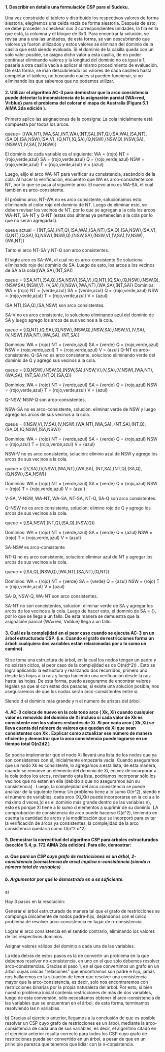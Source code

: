 #### 1. Describir en detalle una formulación CSP para el Sudoku.
	
Una vez construido el tablero y distribuido los respectivos valores de forma aleatoria, elegiremos una celda vacía de forma aleatoria.
Después de esto, se debe proceder a checkear sus 3 correspondientes unidades, la fila en la que está, la columna y el bloque de 3x3.
Para encontrar la solución, se revisa una a una las unidades, de esta forma, se van descubriendo que valores ya fueron utilizados y estos valores se eliminan del dominio de la casilla que está siendo evaluada. Si el dominio de la casilla queda con un solo valor posible, se asigna dicho valor a esta casilla, de no poder continuar eliminando valores y la longitud del dominio no es igual a 1, pasaría a otra casilla vacía a aplicar el mismo procedimiento de evaluación. De esta forma, se irían descubriendo los valores de cada casillero hasta completar el tablero, no buscando cuales sí pueden funcionar, si no eliminando los que sabemos que no podemos utilizar.


#### 2. Utilizar el algoritmo AC-3 para demostrar que la arco consistencia puede detectar la inconsistencia de la asignación parcial {WA=red, V=blue} para el problema del colorar el mapa de Australia (Figura 5.1 AIMA 2da edición ).

Primero aplico las asignaciones de la consigna:
La cola inicialmente está compuesta por todos los arcos.

queue= {(WA,NT),(WA,SA),(NT,WA),(NT,SA),(NT,Q),(SA,WA),(SA,NT),(SA,Q),(SA,NSW),(SA,V),
(Q,NT),(Q,SA),(Q,NSW),(NSW,Q),(NSW,SA),(NSW,V),(V,SA),(V,NSW)}

El dominio de cada variable es el siguiente:
WA = {rojo}
NT = {rojo,verde,azul}
SA = {rojo,verde,azul}
Q = {rojo,verde,azul}
NSW = {rojo,verde,azul}
T = {rojo,verde,azul}
V = {azul}


Luego, elijo el arco WA-NT para verificar su consistencia, sacándolo de la cola. 
Al hacer la verificación, encuentro que WA es arco-consistente con NT, por lo que se pasa al siguiente arco.
El nuevo arco es WA-SA, el cual también es arco-consistente.

El próximo arco, NT-WA no es arco consistente, solucionamos esto eliminando el color rojo del dominio de NT. Luego de eliminar esto, se deben revisar los vecinos de NT, por lo que se agregan a la cola los arcos WA-NT, SA-NT y Q-NT (estas dos últimas ya pertenecían a la cola por lo que no serán agregadas).

queue actual = {(NT,SA),(NT,Q),(SA,WA),(SA,NT),(SA,Q),(SA,NSW),(SA,V),
(Q,NT),(Q,SA),(Q,NSW),(NSW,Q),(NSW,SA),(NSW,V),(V,SA),(V,NSW),(WA,NT)}

Tanto el arco NT-SA y NT-Q son arco consistentes.

El sigte arco es SA-WA, el cual no es arco-consistente.Se soluciona eliminando rojo del dominio de SA. Luego de esto, los arcos a los vecinos de SA a la cola((WA,SA),(NT,SA))

queue = {(SA,NT),(SA,Q),(SA,NSW),(SA,V),(Q,NT),(Q,SA),(Q,NSW),(NSW,Q),(NSW,SA),(NSW,V),
(V,SA),(V,NSW),(WA,NT),(WA,SA),(NT,SA)}
Dominios:
WA = {rojo}
NT = {verde,azul}
SA = {verde,azul}
Q = {rojo,verde,azul}
NSW = {rojo,verde,azul}
T = {rojo,verde,azul}
V = {azul}

(SA,NT),(SA,Q),(SA,NSW) son arco consistentes.

SA-V no es arco consistente, lo soluciono eliminando azul del dominio de SA y luego agrego los arcos de sus vecinos a la cola.

queue = {(Q,NT),(Q,SA),(Q,NSW),(NSW,Q),(NSW,SA),(NSW,V),(V,SA),(V,NSW),(WA,NT),(WA,SA),
(NT,SA)}

Dominios: 
WA = {rojo}
NT = {verde,azul}
SA = {verde}
Q = {rojo,verde,azul}
NSW = {rojo,verde,azul}
T = {rojo,verde,azul}
V = {azul}
Q-NT es arco-consistente.
Q-SA no es arco consistente, soluciono eliminando verde del dominio de Q y agregó sus vecinos a la cola.

queue = {(Q,NSW),(NSW,Q),(NSW,SA),(NSW,V),(V,SA),(V,NSW),(WA,NT),(WA,SA),
(NT,SA),(NT,Q),(SA,Q)}

Dominios: 
WA = {rojo}
NT = {verde,azul}
SA = {verde}
Q = {rojo,azul}
NSW = {rojo,verde,azul}
T = {rojo,verde,azul}
V = {azul}

Q-NSW, NSW-Q son arco-consistentes.

NSW-SA no es arco-consistente, solución: eliminar verde de NSW y luego agrego los arcos de sus vecinos a la cola.

queue = {(NSW,V),(V,SA),(V,NSW),(WA,NT),(WA,SA),
(NT,SA),(NT,Q),(SA,Q),(Q,NSW),(SA,NSW)}

Dominios: 
WA = {rojo}
NT = {verde,azul}
SA = {verde}
Q = {rojo,azul}
NSW = {rojo,azul}
T = {rojo,verde,azul}
V = {azul}

NSW-V no es arco consistente, solución: elimino azul de NSW y agrego los arcos de sus vecinos a la cola.

queue = {(V,SA),(V,NSW),(WA,NT),(WA,SA),
(NT,SA),(NT,Q),(SA,Q),(Q,NSW),(SA,NSW)}

Dominios: 
WA = {rojo}
NT = {verde,azul}
SA = {verde}
Q = {rojo,azul}
NSW = {rojo}
T = {rojo,verde,azul}
V = {azul}

V-SA, V-NSW, WA-NT, WA-SA, NT-SA, NT-Q, SA-Q son arco consistentes.

Q-NSW no es arco consistente, solucion: elimino rojo de Q y agrego los arcos de sus vecinos a la cola.

queue = {(SA,NSW),(NT,Q),(SA,Q),(NSW,Q)}

Dominios: 
WA = {rojo}
NT = {verde,azul}
SA = {verde}
Q = {azul}
NSW = {rojo}
T = {rojo,verde,azul}
V = {azul}

SA-NSW es arco-consistente

NT-Q no es arco consistente, solucion: eliminar azul de NT y agregar los arcos de sus vecinos a la cola.

queue = {(SA,Q),(NSW,Q),(WA,NT),(SA,NT),(Q,NT)}

Dominios: 
WA = {rojo}
NT = {verde}
SA = {verde}
Q = {azul}
NSW = {rojo}
T = {rojo,verde,azul}
V = {azul}

SA-Q, NSW-Q, WA-NT son arco consistentes.

SA-NT no son concistentes, solucion: eliminar verde de SA y agregar los arcos de los vecinos a la cola.
Luego de hacer esto, el dominio de SA = {}, por lo que se llega a un fallo.
De esta manera se demuestra que la asignación parcial  {WA=red, V=blue} llega a un fallo.

#### 3. Cuál es la complejidad en el peor caso cuando se ejecuta AC-3 en un árbol estructurado CSP. (i.e. Cuando el grafo de restricciones forma un árbol: cualquiera dos variables están relacionadas por a lo sumo un camino).

Si se toma una estructura de árbol, en la cual los nodos tengan un padre y no existan ciclos, el peor caso de la complejidad es de O(n(d^2)) .
Esto se logra aplicando la estructura y realizando dos recorridos, primero uno desde las hojas a la raíz y luego haciendo una verificación desde la raíz hasta las hojas. De esta forma, puedo asegurarme de encontrar valores legales ya que al con estas dos pasadas, si existe una solución posible, nos aseguraremos de que los nodos serán arco-consistentes entre sí.

Siendo d el dominio más grande y n el número de aristas del árbol.

#### 4. AC-3 coloca de nuevo en la cola todo arco ( Xk, Xi) cuando cualquier valor es removido del dominio de Xi incluso si cada valor de Xk es consistente con los valores restantes de Xi. Si por cada arco ( Xk,Xi) se lleva cuenta del número de valores que quedan de Xi que sean consistentes con Xk . Explicar como actualizar ese número de manera eficiente y demostrar que la arco consistencia puede lograrse en un tiempo total O(n2d2 )
Se podría implementar que el nodo Xi llevará una lista de los nodos que ya son consistentes con él, inicialmente empezaría vacía. Cuando aseguramos que un nodo Xk es consistente, lo agregamos a esta lista, de esta manera, cuando se remueve un elemento del dominio de Xi, en vez de incorporar a la cola todos los arcos, revisando esta lista, podríamos incorporar sólo los vecinos que no estén en ella (debido a que no aseguramos aún su consistencia) .
Luego, la complejidad del arco consistencia se puede analizar de la siguiente forma:
Un problema tiene a lo sumo O(n^2), siendo n el número de variables, cada arco (Xi,Xk) puede incorporarse en la cola a lo máximo d veces,(d es el dominio más grande dentro de las variables n), esto es porque Xi tiene a lo sumo d elementos a suprimir de su dominio.  LA comprobación de consistencia de arco puede hacerse O(d^2), teniendo en cuenta la cantidad de arcos y la modificación que se incorporó para evitar la verificación de arcos ya consistentes, la complejidad de la arco consistencia quedaría como O(n^2 d^2)
#### 5. Demostrar la correctitud del algoritmo CSP para  árboles estructurados (sección 5.4, p. 172 AIMA 2da edición). Para ello, demostrar:
#####   a. Que para un CSP cuyo grafo de restricciones es un árbol, 2-consistencia (consistencia de arco) implica n-consistencia (siendo n número total de variables)
#####   b. Argumentar por qué lo demostrado en a es suficiente. 

a)

Hay 3 pasos en la resolución:

Generar el árbol estructurado de manera tal que el grafo de restricciones se componga únicamente de nodos padre-hijo, dejándonos con el único problema de resolver arco-consistencia en lugar de n-consistencia.

Lograr el arco consistencia en el sentido contrario, eliminando los valores de los respectivos dominios.

Asignar valores válidos del dominio a cada una de las variables.

La idea detrás de estos pasos es la de convertir un problema en la que debemos resolver no-consistencia, en uno en el que solo debemos resolver arco-consistencias. Gracias al paso 1, en el que convertimos un grafo en un árbol cuyas únicas "relaciones" que encontramos son padre e hijo, jamás nos hallaremos en la situación de tener que resolver una consistencia mayor que la arco-consistencia, es decir, solo nos encontraremos con restricciones binarias por la propia naturaleza del árbol. 
Por esto, si bien nuestro problema inicial contenía restricciones de más de dos variables, luego de esta conversión, sólo necesitamos obtener el arco-consistencia de las variables que se encuentran en el árbol, de esta forma, terminamos resolviendo las n variables.


b) Gracias al ejercicio anterior, llegamos a la conclusión de que es posible resolver un CSP cuyo grafo de restricciones es un árbol, mediante la arco-consistencia de cada una de sus variables, es decir, el algoritmo citado en el ejercicio anterior resulta correcto para todos los CSP cuyo grafo de restricciones pueda ser convertido en un árbol, a pesar de que en un principio parezca que tenemos que lidiar con la n-consistencia.
